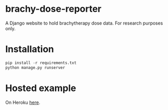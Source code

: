 # brachy-dose-reporter
A Django website to hold brachytherapy dose data. For research purposes only.

Installation
============

```python
pip install -r requirements.txt
python manage.py runserver
```

Hosted example
==============
On Heroku [here](https://arcane-beach-47386.herokuapp.com/). 
